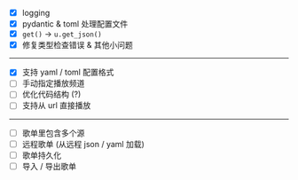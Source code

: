 - [x] logging
- [x] pydantic & toml 处理配置文件
- [x] `get()` -> `u.get_json()`
- [x] 修复类型检查错误 & 其他小问题

---

- [x] 支持 yaml / toml 配置格式
- [ ] 手动指定播放频道
- [ ] 优化代码结构 (?)
- [ ] 支持从 url 直接播放

---

- [ ] 歌单里包含多个源
- [ ] 远程歌单 (从远程 json / yaml 加载)
- [ ] 歌单持久化
- [ ] 导入 / 导出歌单